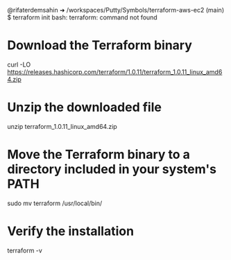 @rifaterdemsahin ➜ /workspaces/Putty/Symbols/terraform-aws-ec2 (main) $ terraform init
bash: terraform: command not found


# Download the Terraform binary

curl -LO https://releases.hashicorp.com/terraform/1.0.11/terraform_1.0.11_linux_amd64.zip



# Unzip the downloaded file

unzip terraform_1.0.11_linux_amd64.zip



# Move the Terraform binary to a directory included in your system's PATH

sudo mv terraform /usr/local/bin/



# Verify the installation

terraform -v
